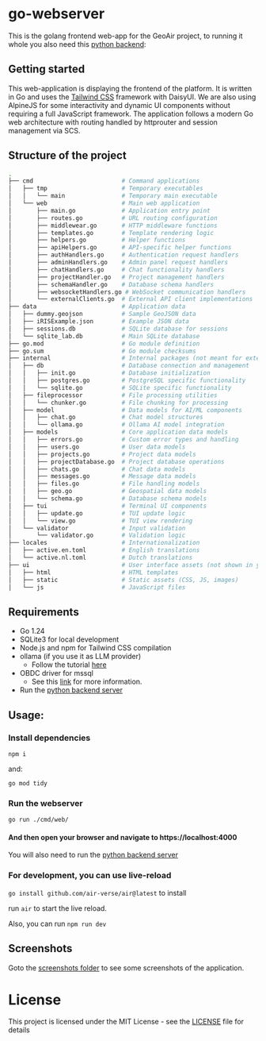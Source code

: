 # go-webserver

This is the golang frontend web-app for the GeoAir project, to running it whole you also need this [python backend](https://gitlab.com/kdg-ti/the-lab/teams-24-25/k-nstliche-intelligenz-entwicklungsgruppe-charlemange/geo-ai-assistant): 

## Getting started

This web-application is displaying the frontend of the platform. It is written in Go and uses the [Tailwind CSS](https://tailwindcss.com/) framework with DaisyUI.
We are also using AlpineJS for some interactivity and dynamic UI components without requiring a full JavaScript framework. The application follows a modern Go web architecture with routing handled by httprouter and session management via SCS.

## Structure of the project

```bash
.
├── cmd                         # Command applications
│   ├── tmp                     # Temporary executables
│   │   └── main                # Temporary main executable
│   └── web                     # Main web application
│       ├── main.go             # Application entry point
│       ├── routes.go           # URL routing configuration
│       ├── middlewear.go       # HTTP middleware functions
│       ├── templates.go        # Template rendering logic
│       ├── helpers.go          # Helper functions
│       ├── apiHelpers.go       # API-specific helper functions
│       ├── authHandlers.go     # Authentication request handlers
│       ├── adminHandlers.go    # Admin panel request handlers
│       ├── chatHandlers.go     # Chat functionality handlers
│       ├── projectHandler.go   # Project management handlers
│       ├── schemaHandler.go    # Database schema handlers
│       ├── websocketHandlers.go # WebSocket communication handlers
│       └── externalClients.go  # External API client implementations
├── data                        # Application data
│   ├── dummy.geojson           # Sample GeoJSON data
│   ├── iRISExample.json        # Example JSON data
│   ├── sessions.db             # SQLite database for sessions
│   └── sqlite_lab.db           # Main SQLite database
├── go.mod                      # Go module definition
├── go.sum                      # Go module checksums
├── internal                    # Internal packages (not meant for external use)
│   ├── db                      # Database connection and management
│   │   ├── init.go             # Database initialization
│   │   ├── postgres.go         # PostgreSQL specific functionality
│   │   └── sqlite.go           # SQLite specific functionality
│   ├── fileprocessor           # File processing utilities
│   │   └── chunker.go          # File chunking for processing
│   ├── model                   # Data models for AI/ML components
│   │   ├── chat.go             # Chat model structures
│   │   └── ollama.go           # Ollama AI model integration
│   ├── models                  # Core application data models
│   │   ├── errors.go           # Custom error types and handling
│   │   ├── users.go            # User data models
│   │   ├── projects.go         # Project data models
│   │   ├── projectDatabase.go  # Project database operations
│   │   ├── chats.go            # Chat data models
│   │   ├── messages.go         # Message data models
│   │   ├── files.go            # File handling models
│   │   ├── geo.go              # Geospatial data models
│   │   └── schema.go           # Database schema models
│   ├── tui                     # Terminal UI components
│   │   ├── update.go           # TUI update logic
│   │   └── view.go             # TUI view rendering
│   └── validator               # Input validation
│       └── validator.go        # Validation logic
├── locales                     # Internationalization
│   ├── active.en.toml          # English translations
│   └── active.nl.toml          # Dutch translations
├── ui                          # User interface assets (not shown in your tree)
│   ├── html                    # HTML templates
│   ├── static                  # Static assets (CSS, JS, images)
│   └── js                      # JavaScript files
```

## Requirements

- Go 1.24
- SQLite3 for local development
- Node.js and npm for Tailwind CSS compilation
- ollama (if you use it as LLM provider)
  - Follow the tutorial [here](https://ollama.com/download)
- OBDC driver for mssql
    - See this [link](https://learn.microsoft.com/en-us/sql/connect/odbc/download-odbc-driver-for-sql-server?view=sql-server-ver16) for more information.
- Run the [python backend server](https://gitlab.com/kdg-ti/the-lab/teams-24-25/k-nstliche-intelligenz-entwicklungsgruppe-charlemange/geo-ai-assistant)

## Usage:

### Install dependencies

`npm i`

and:

`go mod tidy`

### Run the webserver

`go run ./cmd/web/`

#### And then open your browser and navigate to https://localhost:4000

You will also need to run the [python backend server](https://gitlab.com/kdg-ti/the-lab/teams-24-25/k-nstliche-intelligenz-entwicklungsgruppe-charlemange/geo-ai-assistant)

### For development, you can use live-reload

`go install github.com/air-verse/air@latest` to install

run `air` to start the live reload.

Also, you can run `npm run dev`

## Screenshots

Goto the [screenshots folder](./img/screenshots) to see some screenshots of the application.

# License

This project is licensed under the MIT License - see the [LICENSE](LICENSE) file for details